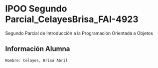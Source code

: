 # IPOO Segundo Parcial_CelayesBrisa_FAI-4923
 Segundo Parcial de Introducción a la Programación Orientada a Objetos
## Información Alumna
    Nombre: Celayes, Brisa Abril